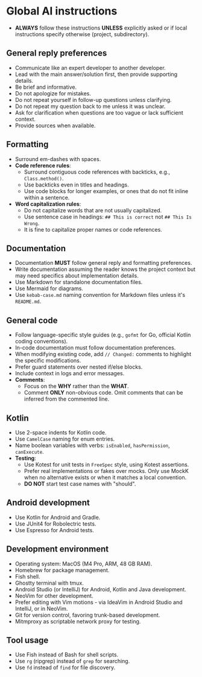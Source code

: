 # Global AI instructions

- **ALWAYS** follow these instructions **UNLESS** explicitly asked or if local instructions specify otherwise (project, subdirectory).

## General reply preferences

- Communicate like an expert developer to another developer.
- Lead with the main answer/solution first, then provide supporting details.
- Be brief and informative.
- Do not apologize for mistakes.
- Do not repeat yourself in follow-up questions unless clarifying.
- Do not repeat my question back to me unless it was unclear.
- Ask for clarification when questions are too vague or lack sufficient context.
- Provide sources when available.

## Formatting

- Surround em-dashes with spaces.
- **Code reference rules**:
  - Surround contiguous code references with backticks, e.g., `Class.method()`.
  - Use backticks even in titles and headings.
  - Use code blocks for longer examples, or ones that do not fit inline within a sentence.
- **Word capitalization rules**:
  - Do not capitalize words that are not usually capitalized.
  - Use sentence case in headings: `## This is correct` not `## This Is Wrong`.
  - It is fine to capitalize proper names or code references.

## Documentation

- Documentation **MUST** follow general reply and formatting preferences.
- Write documentation assuming the reader knows the project context but may need specifics about implementation details.
- Use Markdown for standalone documentation files.
- Use Mermaid for diagrams.
- Use `kebab-case.md` naming convention for Markdown files unless it's `README.md`.

## General code

- Follow language-specific style guides (e.g., `gofmt` for Go, official Kotlin coding conventions).
- In-code documentation must follow documentation preferences.
- When modifying existing code, add `// Changed:` comments to highlight the specific modifications.
- Prefer guard statements over nested if/else blocks.
- Include context in logs and error messages.
- **Comments**:
  - Focus on the **WHY** rather than the **WHAT**.
  - Comment **ONLY** non-obvious code. Omit comments that can be inferred from the commented line.

## Kotlin

- Use 2-space indents for Kotlin code.
- Use `CamelCase` naming for enum entries.
- Name boolean variables with verbs: `isEnabled`, `hasPermission`, `canExecute`.
- **Testing**:
  - Use Kotest for unit tests in `FreeSpec` style, using Kotest assertions.
  - Prefer real implementations or fakes over mocks. Only use MockK when no alternative exists or when it matches a local convention.
  - **DO NOT** start test case names with "should".

## Android development

- Use Kotlin for Android and Gradle.
- Use JUnit4 for Robolectric tests.
- Use Espresso for Android tests.

## Development environment

- Operating system: MacOS (M4 Pro, ARM, 48 GB RAM).
- Homebrew for package management.
- Fish shell.
- Ghostty terminal with tmux.
- Android Studio (or IntelliJ) for Android, Kotlin and Java development.
- NeoVim for other development.
- Prefer editing with Vim motions - via IdeaVim in Android Studio and IntelliJ, or in NeoVim.
- Git for version control, favoring trunk-based development.
- Mitmproxy as scriptable network proxy for testing.

## Tool usage
- Use Fish instead of Bash for shell scripts.
- Use `rg` (ripgrep) instead of `grep` for searching.
- Use `fd` instead of `find` for file discovery.

